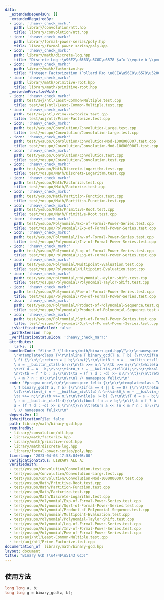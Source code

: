 ```yaml
---
data:
  _extendedDependsOn: []
  _extendedRequiredBy:
  - icon: ':heavy_check_mark:'
    path: library/convolution/ntt.hpp
    title: library/convolution/ntt.hpp
  - icon: ':heavy_check_mark:'
    path: library/formal-power-series/poly.hpp
    title: library/formal-power-series/poly.hpp
  - icon: ':heavy_check_mark:'
    path: library/math/discrete-log.hpp
    title: "Discrete Log (\u96E2\u6563\u5C0D\u6578 $a^x \\equiv b \\pmod m$)"
  - icon: ':heavy_check_mark:'
    path: library/math/factorize.hpp
    title: "Integer Factorization (Pollard Rho \u8CEA\u56E0\u6578\u5206\u89E3)"
  - icon: ':heavy_check_mark:'
    path: library/math/primitive-root.hpp
    title: library/math/primitive-root.hpp
  _extendedVerifiedWith:
  - icon: ':heavy_check_mark:'
    path: test/aoj/ntl/Least-Common-Multiple.test.cpp
    title: test/aoj/ntl/Least-Common-Multiple.test.cpp
  - icon: ':heavy_check_mark:'
    path: test/aoj/ntl/Prime-Factorize.test.cpp
    title: test/aoj/ntl/Prime-Factorize.test.cpp
  - icon: ':heavy_check_mark:'
    path: test/yosupo/Convolution/Convolution-Large.test.cpp
    title: test/yosupo/Convolution/Convolution-Large.test.cpp
  - icon: ':heavy_check_mark:'
    path: test/yosupo/Convolution/Convolution-Mod-1000000007.test.cpp
    title: test/yosupo/Convolution/Convolution-Mod-1000000007.test.cpp
  - icon: ':heavy_check_mark:'
    path: test/yosupo/Convolution/Convolution.test.cpp
    title: test/yosupo/Convolution/Convolution.test.cpp
  - icon: ':heavy_check_mark:'
    path: test/yosupo/Math/Discrete-Logarithm.test.cpp
    title: test/yosupo/Math/Discrete-Logarithm.test.cpp
  - icon: ':heavy_check_mark:'
    path: test/yosupo/Math/Factorize.test.cpp
    title: test/yosupo/Math/Factorize.test.cpp
  - icon: ':heavy_check_mark:'
    path: test/yosupo/Math/Partition-Function.test.cpp
    title: test/yosupo/Math/Partition-Function.test.cpp
  - icon: ':heavy_check_mark:'
    path: test/yosupo/Math/Primitive-Root.test.cpp
    title: test/yosupo/Math/Primitive-Root.test.cpp
  - icon: ':heavy_check_mark:'
    path: test/yosupo/Polynomial/Exp-of-Formal-Power-Series.test.cpp
    title: test/yosupo/Polynomial/Exp-of-Formal-Power-Series.test.cpp
  - icon: ':heavy_check_mark:'
    path: test/yosupo/Polynomial/Inv-of-Formal-Power-Series.test.cpp
    title: test/yosupo/Polynomial/Inv-of-Formal-Power-Series.test.cpp
  - icon: ':heavy_check_mark:'
    path: test/yosupo/Polynomial/Log-of-Formal-Power-Series.test.cpp
    title: test/yosupo/Polynomial/Log-of-Formal-Power-Series.test.cpp
  - icon: ':heavy_check_mark:'
    path: test/yosupo/Polynomial/Multipoint-Evaluation.test.cpp
    title: test/yosupo/Polynomial/Multipoint-Evaluation.test.cpp
  - icon: ':heavy_check_mark:'
    path: test/yosupo/Polynomial/Polynomial-Taylor-Shift.test.cpp
    title: test/yosupo/Polynomial/Polynomial-Taylor-Shift.test.cpp
  - icon: ':heavy_check_mark:'
    path: test/yosupo/Polynomial/Pow-of-Formal-Power-Series.test.cpp
    title: test/yosupo/Polynomial/Pow-of-Formal-Power-Series.test.cpp
  - icon: ':heavy_check_mark:'
    path: test/yosupo/Polynomial/Product-of-Polynomial-Sequence.test.cpp
    title: test/yosupo/Polynomial/Product-of-Polynomial-Sequence.test.cpp
  - icon: ':heavy_check_mark:'
    path: test/yosupo/Polynomial/Sqrt-of-Formal-Power-Series.test.cpp
    title: test/yosupo/Polynomial/Sqrt-of-Formal-Power-Series.test.cpp
  _isVerificationFailed: false
  _pathExtension: hpp
  _verificationStatusIcon: ':heavy_check_mark:'
  attributes:
    links: []
  bundledCode: "#line 2 \"library/math/binary-gcd.hpp\"\n\r\nnamespace felix {\r\n\
    \r\ntemplate<class T>\r\ninline T binary_gcd(T a, T b) {\r\n\tif(a == 0 || b ==\
    \ 0) {\r\n\t\treturn a | b;\r\n\t}\r\n\tint8_t n = __builtin_ctzll(a);\r\n\tint8_t\
    \ m = __builtin_ctzll(b);\r\n\ta >>= n;\r\n\tb >>= m;\r\n\twhile(a != b) {\r\n\
    \t\tT d = a - b;\r\n\t\tint8_t s = __builtin_ctzll(d);\r\n\t\tbool f = a > b;\r\
    \n\t\tb = f ? b : a;\r\n\t\ta = (f ? d : -d) >> s;\r\n\t}\r\n\treturn a << (n\
    \ < m ? n : m);\r\n}\r\n\r\n} // namespace felix\r\n"
  code: "#pragma once\r\n\r\nnamespace felix {\r\n\r\ntemplate<class T>\r\ninline\
    \ T binary_gcd(T a, T b) {\r\n\tif(a == 0 || b == 0) {\r\n\t\treturn a | b;\r\n\
    \t}\r\n\tint8_t n = __builtin_ctzll(a);\r\n\tint8_t m = __builtin_ctzll(b);\r\n\
    \ta >>= n;\r\n\tb >>= m;\r\n\twhile(a != b) {\r\n\t\tT d = a - b;\r\n\t\tint8_t\
    \ s = __builtin_ctzll(d);\r\n\t\tbool f = a > b;\r\n\t\tb = f ? b : a;\r\n\t\t\
    a = (f ? d : -d) >> s;\r\n\t}\r\n\treturn a << (n < m ? n : m);\r\n}\r\n\r\n}\
    \ // namespace felix\r\n"
  dependsOn: []
  isVerificationFile: false
  path: library/math/binary-gcd.hpp
  requiredBy:
  - library/convolution/ntt.hpp
  - library/math/factorize.hpp
  - library/math/primitive-root.hpp
  - library/math/discrete-log.hpp
  - library/formal-power-series/poly.hpp
  timestamp: '2023-04-03 17:58:04+08:00'
  verificationStatus: LIBRARY_ALL_AC
  verifiedWith:
  - test/yosupo/Convolution/Convolution.test.cpp
  - test/yosupo/Convolution/Convolution-Large.test.cpp
  - test/yosupo/Convolution/Convolution-Mod-1000000007.test.cpp
  - test/yosupo/Math/Primitive-Root.test.cpp
  - test/yosupo/Math/Partition-Function.test.cpp
  - test/yosupo/Math/Factorize.test.cpp
  - test/yosupo/Math/Discrete-Logarithm.test.cpp
  - test/yosupo/Polynomial/Exp-of-Formal-Power-Series.test.cpp
  - test/yosupo/Polynomial/Sqrt-of-Formal-Power-Series.test.cpp
  - test/yosupo/Polynomial/Product-of-Polynomial-Sequence.test.cpp
  - test/yosupo/Polynomial/Multipoint-Evaluation.test.cpp
  - test/yosupo/Polynomial/Polynomial-Taylor-Shift.test.cpp
  - test/yosupo/Polynomial/Log-of-Formal-Power-Series.test.cpp
  - test/yosupo/Polynomial/Inv-of-Formal-Power-Series.test.cpp
  - test/yosupo/Polynomial/Pow-of-Formal-Power-Series.test.cpp
  - test/aoj/ntl/Least-Common-Multiple.test.cpp
  - test/aoj/ntl/Prime-Factorize.test.cpp
documentation_of: library/math/binary-gcd.hpp
layout: document
title: "Binary GCD (\u4F4D\u5143 GCD)"
---
```


## 使用方法
```cpp
long long a, b;
long long g = binary_gcd(a, b);
```

